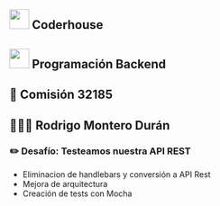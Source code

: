 ## <img src="https://user-images.githubusercontent.com/103367542/170897064-db2db840-0d26-402a-b3bc-3c3f27df5f4f.png" width="35"> Coderhouse
## <img src="https://seeklogo.com/images/N/nodejs-logo-FBE122E377-seeklogo.com.png" width="35"> Programación Backend
## 🏫 Comisión 32185
## 👨🏻‍🎓 Rodrigo Montero Durán

### ✏️ Desafío: Testeamos nuestra API REST
- Eliminacion de handlebars y conversión a API Rest
- Mejora de arquitectura
- Creación de tests con Mocha




